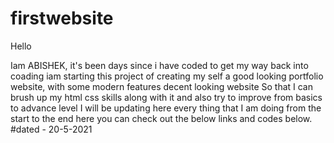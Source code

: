 # firstwebsite

Hello

Iam ABISHEK, it's been days since i have coded to get my way back into coading iam starting this project of creating my self a good looking portfolio website, with some modern features decent looking website
So that I can brush up my html css skills along with it and also try to improve from basics to advance level
I will be updating here every thing that I am doing from the start to the end here you can check out the below links and codes below.
#dated - 20-5-2021
